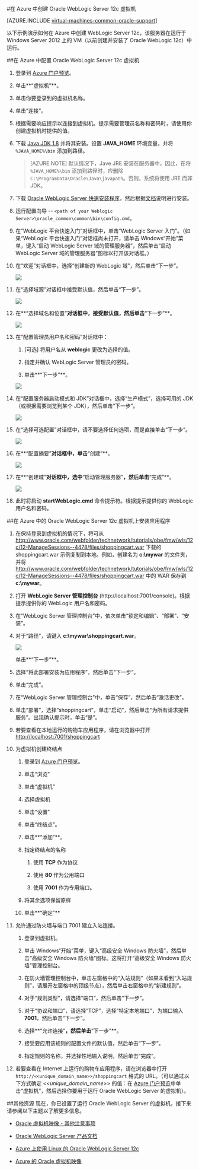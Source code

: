 <properties
	pageTitle="创建 Oracle WebLogic Server 12c VM | Azure"
	description="使用 Resource Manager 部署模型在 Azure 中创建运行于 Windows Server 2012 上的 Oracle WebLogic Server 12c 虚拟机。"
	services="virtual-machines-windows"
	authors="rickstercdn"
	manager="timlt"
	documentationCenter=""
	tags="azure-resource-manager"/>

<tags
	ms.service="virtual-machines-windows"
	ms.date="05/17/2016"
	wacn.date="07/11/2016"/>

#在 Azure 中创建 Oracle WebLogic Server 12c 虚拟机

[AZURE.INCLUDE [virtual-machines-common-oracle-support](../includes/virtual-machines-common-oracle-support.md)]

以下示例演示如何在 Azure 中创建 WebLogic Server 12c，该服务器在运行于 Windows Server 2012 上的 VM（以前创建并安装了 Oracle WebLogic 12c）中运行。

##在 Azure 中配置 Oracle WebLogic Server 12c 虚拟机

1. 登录到 [Azure 门户预览](https://portal.azure.cn/)。

2.	单击**“虚拟机”**。

3.	单击你要登录到的虚拟机名称。

4.	单击“连接”。

5.	根据需要响应提示以连接到虚拟机。提示需要管理员名称和密码时，请使用你创建虚拟机时提供的值。

6. 下载 [Java JDK 1.8](http://www.oracle.com/technetwork/java/javase/downloads/jdk8-downloads-2133151.html) 并将其安装。设置 **JAVA_HOME** 环境变量，并将 `%JAVA_HOME%\bin` 添加到路径。

	> [AZURE.NOTE] 默认情况下，Jave JRE 安装在服务器中，因此，在将 `%JAVA_HOME%\bin` 添加到路径时，应删除 `C:\ProgramData\Oracle\Java\javapath`。否则，系统将使用 JRE 而非 JDK。

7. 下载 [Oracle WebLogic Server 快速安装程序](http://www.oracle.com/technetwork/middleware/weblogic/downloads/wls-main-097127.html)，然后根据[文档](http://download.oracle.com/otn/nt/middleware/12c/1221/wls_1221_QuickInstaller_README.txt)说明进行安装。

8. 运行配置向导 -- `<path of your Weblogic Server>\oracle_common\common\bin\config.cmd`。

6.	在“WebLogic 平台快速入门”对话框中，单击“WebLogic Server 入门”。（如果“WebLogic 平台快速入门”对话框尚未打开，请单击 Windows“开始”菜单，键入“启动 WebLogic Server 域的管理服务器”，然后单击“启动 WebLogic Server 域的管理服务器”图标以打开该对话框。）

7.	在“欢迎”对话框中，选择“创建新的 WebLogic 域”，然后单击“下一步”。

	![](./media/virtual-machines-windows-create-oracle-weblogic-server-12c/image10.png)

8.	在“选择域源”对话框中接受默认值，然后单击“下一步”。

	![](./media/virtual-machines-windows-create-oracle-weblogic-server-12c/image11.png)

9.	在**“选择域名和位置”**对话框中，接受默认值，然后单击**“下一步”**。

	![](./media/virtual-machines-windows-create-oracle-weblogic-server-12c/image12.png)

10.	在“配置管理员用户名和密码”对话框中：

	1.	[可选] 将用户名从 **weblogic** 更改为选择的值。

	2.	指定并确认 WebLogic Server 管理员的密码。

	3.	单击**“下一步”**。

	![](./media/virtual-machines-windows-create-oracle-weblogic-server-12c/image13.png)

11.	在“配置服务器启动模式和 JDK”对话框中，选择“生产模式”，选择可用的 JDK（或根据需要浏览到某个 JDK），然后单击“下一步”。

	![](./media/virtual-machines-windows-create-oracle-weblogic-server-12c/image14.png)

12.	在“选择可选配置”对话框中，请不要选择任何选项，而是直接单击“下一步”。

	![](./media/virtual-machines-windows-create-oracle-weblogic-server-12c/image15.png)

13.	在**“配置摘要”**对话框中，单击**“创建”**。

	![](./media/virtual-machines-windows-create-oracle-weblogic-server-12c/image16.png)

14.	在**“创建域”**对话框中，选中**“启动管理服务器”**，然后单击**“完成”**。

	![](./media/virtual-machines-windows-create-oracle-weblogic-server-12c/image17.png)

15.	此时将启动 **startWebLogic.cmd** 命令提示符。根据提示提供你的 WebLogic 用户名和密码。

##在 Azure 中的 Oracle WebLogic Server 12c 虚拟机上安装应用程序
1.	在保持登录到虚拟机的情况下，将可从 http://www.oracle.com/webfolder/technetwork/tutorials/obe/fmw/wls/12c/12-ManageSessions--4478/files/shoppingcart.war 下载的 shoppingcart.war 示例复制到本地。例如，创建名为 **c:\\mywar** 的文件夹，并将 http://www.oracle.com/webfolder/technetwork/tutorials/obe/fmw/wls/12c/12-ManageSessions--4478/files/shoppingcart.war 中的 WAR 保存到 **c:\\mywar**。

2.	打开 **WebLogic Server 管理控制台** (http://localhost:7001/console)。根据提示提供你的 WebLogic 用户名和密码。

3.	在“WebLogic Server 管理控制台”中，依次单击“锁定和编辑”、“部署”、“安装”。

4.	对于“路径”，请键入 **c:\\mywar\\shoppingcart.war**。

	![](./media/virtual-machines-windows-create-oracle-weblogic-server-12c/image18.png)

	单击**“下一步”**。

5.	选择“将此部署安装为应用程序”，然后单击“下一步”。

6.	单击“完成”。

7.	在“WebLogic Server 管理控制台”中，单击“保存”，然后单击“激活更改”。

8.	单击“部署”，选择“shoppingcart”，单击“启动”，然后单击“为所有请求提供服务”。出现确认提示时，单击“是”。

9.	若要查看在本地运行的购物车应用程序，请在浏览器中打开 <http://localhost:7001/shoppingcart>

10.	为虚拟机创建终结点

	1. 登录到 [Azure 门户预览](https://portal.azure.cn/)。

	2.	单击“浏览”

	3.	单击“虚拟机”

	4.	选择虚拟机

	5.	单击“设置”

	6.	单击“终结点”。

	7.	单击**“添加”**。

	8.	指定终结点的名称

		1. 使用 **TCP** 作为协议

		2. 使用 **80** 作为公用端口

		3. 使用 **7001** 作为专用端口。

	9.	将其余选项保留原样

	10. 单击**“确定”**

11.	允许通过防火墙与端口 7001 建立入站连接。

	1.	登录到虚拟机。

	2.	单击 Windows“开始”菜单，键入“高级安全 Windows 防火墙”，然后单击“高级安全 Windows 防火墙”图标。这将打开“高级安全 Windows 防火墙”管理控制台。

	3.	在防火墙管理控制台中，单击左窗格中的“入站规则”（如果未看到“入站规则”，请展开左窗格中的顶级节点），然后单击右窗格中的“新建规则”。

	4.	对于“规则类型”，请选择“端口”，然后单击“下一步”。

	5.	对于“协议和端口”，请选择“TCP”，选择“特定本地端口”，为端口输入 **7001**，然后单击“下一步”。

	6.	选择**“允许连接”**，然后单击**“下一步”**。

	7.	接受要应用该规则的配置文件的默认值，然后单击“下一步”。

	8.	指定规则的名称，并选择性地输入说明，然后单击“完成”。

12.	若要查看在 Internet 上运行的购物车应用程序，请在浏览器中打开 `http://<<unique_domain_name>>/shoppingcart` 格式的 URL。（可以通过以下方式确定 <<*unique\_domain\_name*>> 的值：在 [Azure 门户预览](https://portal.azure.cn/)中单击“虚拟机”，然后选择你要用于运行 Oracle WebLogic Server 的虚拟机）。


##其他资源
现在，你已设置了运行 Oracle WebLogic Server 的虚拟机，接下来请参阅以下主题以了解更多信息。

-	[Oracle 虚拟机映像 - 其他注意事项](/documentation/articles/virtual-machines-windows-classic-oracle-considerations)

-	[Oracle WebLogic Server 产品文档](http://www.oracle.com/technetwork/middleware/weblogic/documentation/index.html)

-	[Azure 上使用 Linux 的 Oracle WebLogic Server 12c](http://www.oracle.com/technetwork/middleware/weblogic/learnmore/oracle-weblogic-on-azure-wp-2020930.pdf)

-	[Azure 的 Oracle 虚拟机映像](/documentation/articles/virtual-machines-linux-classic-oracle-images)

<!---HONumber=Mooncake_0704_2016-->